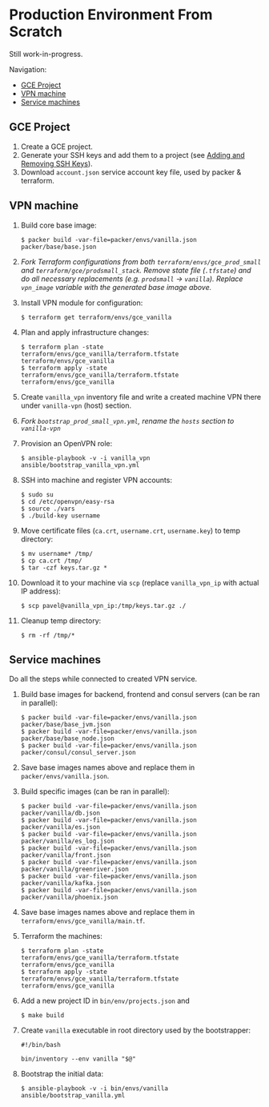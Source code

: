 # Production Environment From Scratch

Still work-in-progress.

Navigation:
* [GCE Project](#gce-project)
* [VPN machine](#vpn-machine)
* [Service machines](#service-machines)

## GCE Project

1. Create a GCE project.
2. Generate your SSH keys and add them to a project (see [Adding and Removing SSH Keys](https://cloud.google.com/compute/docs/instances/adding-removing-ssh-keys)).
3. Download `account.json` service account key file, used by packer & terraform.

## VPN machine

1. Build core base image:

	```
	$ packer build -var-file=packer/envs/vanilla.json packer/base/base.json
	```

2. *Fork Terraform configurations from both `terraform/envs/gce_prod_small` and `terraform/gce/prodsmall_stack`. Remove state file (`.tfstate`) and do all necessary replacements (e.g. `prodsmall` -> `vanilla`). Replace `vpn_image` variable with the generated base image above.*

3. Install VPN module for configuration:

	```
	$ terraform get terraform/envs/gce_vanilla
	```

4. Plan and apply infrastructure changes:

	```
	$ terraform plan -state terraform/envs/gce_vanilla/terraform.tfstate terraform/envs/gce_vanilla
	$ terraform apply -state terraform/envs/gce_vanilla/terraform.tfstate terraform/envs/gce_vanilla
	```

5. Create `vanilla_vpn` inventory file and write a created machine VPN there under `vanilla-vpn` (host) section.

6. *Fork `bootstrap_prod_small_vpn.yml`, rename the `hosts` section to `vanilla-vpn`*

7. Provision an OpenVPN role:

	```
	$ ansible-playbook -v -i vanilla_vpn ansible/bootstrap_vanilla_vpn.yml
	```

8. SSH into machine and register VPN accounts:

	```
	$ sudo su
	$ cd /etc/openvpn/easy-rsa
	$ source ./vars
	$ ./build-key username
	```

9. Move certificate files (`ca.crt`, `username.crt`, `username.key`) to temp directory:

	```
	$ mv username* /tmp/
	$ cp ca.crt /tmp/
	$ tar -czf keys.tar.gz *
	```

10. Download it to your machine via `scp` (replace `vanilla_vpn_ip` with actual IP address):

	```
	$ scp pavel@vanilla_vpn_ip:/tmp/keys.tar.gz ./
	```

11. Cleanup temp directory:

	```
	$ rm -rf /tmp/*
	```

## Service machines

Do all the steps while connected to created VPN service.

1. Build base images for backend, frontend and consul servers (can be ran in parallel):

	```
	$ packer build -var-file=packer/envs/vanilla.json packer/base/base_jvm.json
	$ packer build -var-file=packer/envs/vanilla.json packer/base/base_node.json
	$ packer build -var-file=packer/envs/vanilla.json packer/consul/consul_server.json
	```

2. Save base images names above and replace them in `packer/envs/vanilla.json`.

3. Build specific images (can be ran in parallel):

	```
	$ packer build -var-file=packer/envs/vanilla.json packer/vanilla/db.json
	$ packer build -var-file=packer/envs/vanilla.json packer/vanilla/es.json
	$ packer build -var-file=packer/envs/vanilla.json packer/vanilla/es_log.json
	$ packer build -var-file=packer/envs/vanilla.json packer/vanilla/front.json
	$ packer build -var-file=packer/envs/vanilla.json packer/vanilla/greenriver.json
	$ packer build -var-file=packer/envs/vanilla.json packer/vanilla/kafka.json
	$ packer build -var-file=packer/envs/vanilla.json packer/vanilla/phoenix.json
	```

4. Save base images names above and replace them in `terraform/envs/gce_vanilla/main.tf`.

5. Terraform the machines:

	```
	$ terraform plan -state terraform/envs/gce_vanilla/terraform.tfstate terraform/envs/gce_vanilla
	$ terraform apply -state terraform/envs/gce_vanilla/terraform.tfstate terraform/envs/gce_vanilla
	```

6. Add a new project ID in `bin/env/projects.json` and

	```
	$ make build
	```

7. Create `vanilla` executable in root directory used by the bootstrapper:

	```
	#!/bin/bash

	bin/inventory --env vanilla "$@"
	```

8. Bootstrap the initial data:

	```
	$ ansible-playbook -v -i bin/envs/vanilla ansible/bootstrap_vanilla.yml
	```
